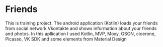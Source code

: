 # Friends
This is training project.
The android application (Kotlin) loads your friends from social network Vkontakte and shows information about your friends and photos.
In this apllication I used Kotlin, MVP, Moxy, GSON, cicerone, Picasso, VK SDK and some elements from Material Design
